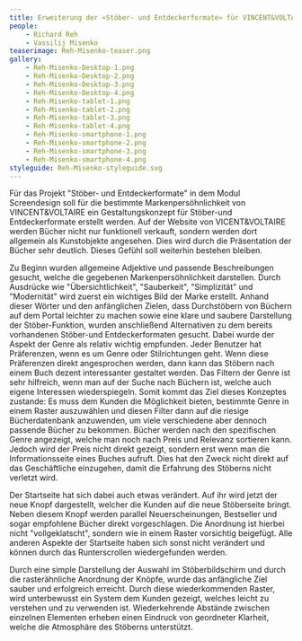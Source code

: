 ```yaml
---
title: Erweiterung der «Stöber- und Entdeckerformate» für VINCENT&VOLTAIRE
people:
    - Richard Reh
    - Vassilij Misenko
teaserimage: Reh-Misenko-teaser.png
gallery:
    - Reh-Misenko-Desktop-1.png
    - Reh-Misenko-Desktop-2.png
    - Reh-Misenko-Desktop-3.png
    - Reh-Misenko-Desktop-4.png
    - Reh-Misenko-tablet-1.png
    - Reh-Misenko-tablet-2.png
    - Reh-Misenko-tablet-3.png
    - Reh-Misenko-tablet-4.png
    - Reh-Misenko-smartphone-1.png
    - Reh-Misenko-smartphone-2.png
    - Reh-Misenko-smartphone-3.png
    - Reh-Misenko-smartphone-4.png
styleguide: Reh-Misenko-styleguide.svg
---
```


Für das Projekt "Stöber- und Entdeckerformate" in dem Modul Screendesign soll 
für die bestimmte Markenpersöhnlichkeit von VINCENT&VOLTAIRE ein Gestaltungskonzept
für Stöber-und Entdeckerformate erstellt werden. Auf der Website von VICENT&VOLTAIRE
werden Bücher nicht nur funktionell verkauft, sondern werden dort allgemein als 
Kunstobjekte angesehen. Dies wird durch die Präsentation der Bücher sehr deutlich. Dieses
Gefühl soll weiterhin bestehen bleiben.

Zu Beginn wurden allgemeine Adjektive und passende Beschreibungen gesucht, welche
die gegebenen Markenpersöhnlichkeit darstellen. Durch Ausdrücke wie "Übersichtlichkeit", "Sauberkeit",
"Simplizität" und "Modernität" wird zuerst ein wichtiges Bild der Marke erstellt.
Anhand dieser Wörter und den anfänglichen Zielen, dass Durchstöbern von Büchern auf dem Portal leichter zu machen sowie eine 
klare und saubere Darstellung der Stöber-Funktion, wurden anschließend Alternativen zu dem bereits vorhandenen Stöber-und Entdeckerformaten gesucht.
Dabei wurde der Aspekt der Genre als relativ wichtig empfunden. Jeder Benutzer hat Präferenzen, wenn es um
Genre oder Stilrichtungen geht. Wenn diese Präferenzen direkt angesprochen werden, dann kann das Stöbern
nach einem Buch dezent interessanter gestaltet werden. Das Filtern der Genre
ist sehr hilfreich, wenn man auf der Suche nach Büchern ist, welche auch eigene Interessen wiederspiegeln.
Somit kommt das Ziel dieses Konzeptes zustande: Es muss dem Kunden die Möglichkeit bieten, bestimmte Genre in einem Raster
auszuwählen und diesen Filter dann auf die riesige Bücherdatenbank anzuwenden, um viele verschiedene aber dennoch passende Bücher
zu bekommen. 
Bücher werden nach den spezifischen Genre angezeigt, welche man noch nach Preis und Relevanz sortieren
kann. Jedoch wird der Preis nicht direkt gezeigt, sondern erst wenn man die Informationsseite eines Buches aufruft.
Dies hat den Zweck nicht direkt auf das Geschäftliche einzugehen, damit
die Erfahrung des Stöberns nicht verletzt wird.

Der Startseite hat sich dabei auch etwas verändert. Auf ihr wird jetzt der neue Knopf dargestellt, welcher die Kunden auf die 
neue Stöberseite bringt. Neben diesem Knopf werden parallel Neuerscheinungen, Bestseller und sogar empfohlene Bücher direkt vorgeschlagen.
Die Anordnung ist hierbei nicht "vollgeklatscht", sondern wie in einem Raster vorsichtig beigefügt. Alle anderen Aspekte der Startseite
haben sich sonst nicht verändert und können durch das Runterscrollen wiedergefunden werden.

Durch eine simple Darstellung der Auswahl im Stöberbildschirm und durch die rasterähnliche Anordnung der Knöpfe,
wurde das anfängliche Ziel sauber und erfolgreich erreicht. Durch diese wiederkommenden Raster, wird unterbewusst ein
System dem Kunden gezeigt, welches leicht zu verstehen und zu verwenden ist. Wiederkehrende Abstände zwischen
einzelnen Elementen erheben einen Eindruck von geordneter Klarheit, welche die Atmosphäre des Stöberns unterstützt.
